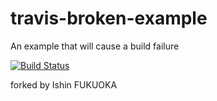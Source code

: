 # travis-broken-example

An example that will cause a build failure

[![Build Status](https://travis-ci.org/IshinFUKUOKA/travis-broken-example.svg?branch=master)](https://travis-ci.org/IshinFUKUOKA/travis-broken-example)

forked by Ishin FUKUOKA
